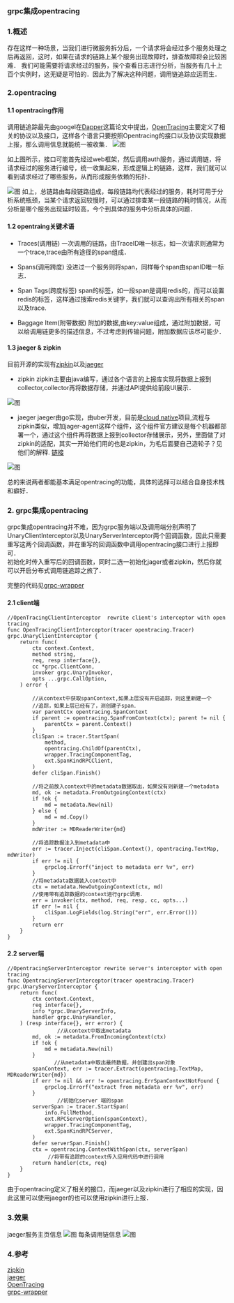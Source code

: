 ### grpc集成opentracing

### 1.概述
存在这样一种场景，当我们进行微服务拆分后，一个请求将会经过多个服务处理之后再返回，这时，如果在请求的链路上某个服务出现故障时，排查故障将会比较困难．
我们可能需要将请求经过的服务，挨个查看日志进行分析，当服务有几十上百个实例时，这无疑是可怕的．因此为了解决这种问题，调用链追踪应运而生．

### 2.opentracing

#### 1.1 opentracing作用

调用链追踪最先由googel在[Dapper](https://research.google.com/pubs/pub36356.html)这篇论文中提出，[OpenTracing](http://opentracing.io/)主要定义了相关的协议以及接口，这样各个语言只要按照Opentracing的接口以及协议实现数据上报，那么调用信息就能统一被收集．
![图](../img/tracing_p1.png)

如上图所示，接口可能首先经过web框架，然后调用auth服务，通过调用链，将请求经过的服务进行编号，统一收集起来，形成逻辑上的链路，这样，我们就可以看到请求经过了哪些服务，从而形成服务依赖的拓扑．

![图](../img/tracing_p2.png)
如上，总链路由每段链路组成，每段链路均代表经过的服务，耗时可用于分析系统瓶颈，当某个请求返回较慢时，可以通过排查某一段链路的耗时情况，从而分析是哪个服务出现延时较高，今个到具体的服务中分析具体的问题．

#### 1.2 opentraing关键术语
* Traces(调用链)
一次调用的链路，由TraceID唯一标志，如一次请求则通常为一个trace,trace由所有途径的span组成．

* Spans(调用跨度)
没进过一个服务则将span，同样每个span由spanID唯一标志．

* Span Tags(跨度标签)
span的标签，如一段span是调用redis的，而可以设置redis的标签，这样通过搜索redis关键字，我们就可以查询出所有相关的span以及trace.

* Baggage Item(附带数据)
附加的数据,由key:value组成，通过附加数据，可以给调用链更多的描述信息，不过考虑到传输问题，附加数据应该尽可能少．

#### 1.3 jaeger & zipkin

目前开源的实现有[zipkin](https://zipkin.io/)以及[jaeger](https://www.jaegertracing.io/)

* zipkin
zipkin主要由java编写，通过各个语言的上报库实现将数据上报到collector,collector再将数据存储，并通过API提供给前段UI展示．

![图](../img/tracing_p3.png)

* jaeger
jaeger由go实现，由uber开发，目前是[cloud native](https://www.cncf.io/)项目,流程与zipkin类似，增加jager-agent这样个组件，这个组件官方建议是每个机器都部署一个，通过这个组件再将数据上报到collector存储展示，另外，里面做了对zipkin的适配，其实一开始他们用的也是zipkin，为毛后面要自己造轮子？见他们的解释. [链接](https://eng.uber.com/distributed-tracing/)

![图](../img/tracing_p4.png)

总的来说两者都能基本满足opentracing的功能，具体的选择可以结合自身技术栈和癖好．

### 2. grpc集成opentracing
grpc集成opentracing并不难，因为grpc服务端以及调用端分别声明了UnaryClientInterceptor以及UnaryServerInterceptor两个回调函数，因此只需要重写这两个回调函数，并在重写的回调函数中调用opentracing接口进行上报即可．</br>
初始化时传入重写后的回调函数，同时二选一初始化jager或者zipkin，然后你就可以开启分布式调用链追踪之旅了．

完整的代码见[grpc-wrapper](https://github.com/g4zhuj/grpc-wrapper)

#### 2.1 client端
```
//OpenTracingClientInterceptor  rewrite client's interceptor with open tracing
func OpenTracingClientInterceptor(tracer opentracing.Tracer) grpc.UnaryClientInterceptor {
	return func(
		ctx context.Context,
		method string,
		req, resp interface{},
		cc *grpc.ClientConn,
		invoker grpc.UnaryInvoker,
		opts ...grpc.CallOption,
	) error {

        //从context中获取spanContext,如果上层没有开启追踪，则这里新建一个
        //追踪，如果上层已经有了，测创建子span．
		var parentCtx opentracing.SpanContext
		if parent := opentracing.SpanFromContext(ctx); parent != nil {
			parentCtx = parent.Context()
		}
		cliSpan := tracer.StartSpan(
			method,
			opentracing.ChildOf(parentCtx),
			wrapper.TracingComponentTag,
			ext.SpanKindRPCClient,
		)
		defer cliSpan.Finish()

        //将之前放入context中的metadata数据取出，如果没有则新建一个metadata
		md, ok := metadata.FromOutgoingContext(ctx)
		if !ok {
			md = metadata.New(nil)
		} else {
			md = md.Copy()
		}
		mdWriter := MDReaderWriter{md}

        //将追踪数据注入到metadata中
		err := tracer.Inject(cliSpan.Context(), opentracing.TextMap, mdWriter)
		if err != nil {
			grpclog.Errorf("inject to metadata err %v", err)
		}
        //将metadata数据装入context中
		ctx = metadata.NewOutgoingContext(ctx, md)
        //使用带有追踪数据的context进行grpc调用．
		err = invoker(ctx, method, req, resp, cc, opts...)
		if err != nil {
			cliSpan.LogFields(log.String("err", err.Error()))
		}
		return err
	}
}
```


#### 2.2 server端

```
//OpentracingServerInterceptor rewrite server's interceptor with open tracing
func OpentracingServerInterceptor(tracer opentracing.Tracer) grpc.UnaryServerInterceptor {
	return func(
		ctx context.Context,
		req interface{},
		info *grpc.UnaryServerInfo,
		handler grpc.UnaryHandler,
	) (resp interface{}, err error) {
                //从context中取出metadata
		md, ok := metadata.FromIncomingContext(ctx)
		if !ok {
			md = metadata.New(nil)
		}
               //从metadata中取出最终数据，并创建出span对象
		spanContext, err := tracer.Extract(opentracing.TextMap, MDReaderWriter{md})
		if err != nil && err != opentracing.ErrSpanContextNotFound {
			grpclog.Errorf("extract from metadata err %v", err)
		}
                //初始化server 端的span
		serverSpan := tracer.StartSpan(
			info.FullMethod,
			ext.RPCServerOption(spanContext),
			wrapper.TracingComponentTag,
			ext.SpanKindRPCServer,
		)
		defer serverSpan.Finish()
		ctx = opentracing.ContextWithSpan(ctx, serverSpan)
             //将带有追踪的context传入应用代码中进行调用
		return handler(ctx, req)
	}
}
```

由于opentracing定义了相关的接口，而jaeger以及zipkin进行了相应的实现，因此这里可以使用jaeger的也可以使用zipkin进行上报．

### 3.效果
jaeger服务主页信息
![图](../img/tracing_p5.png)
每条调用链信息
![图](../img/tracing_p6.png)

### 4.参考
[zipkin](https://zipkin.io/)</br>
[jaeger](https://github.com/jaegertracing/jaeger)</br>
[OpenTracing](http://opentracing.io/)</br>
[grpc-wrapper](https://github.com/g4zhuj/grpc-wrapper)</br>

